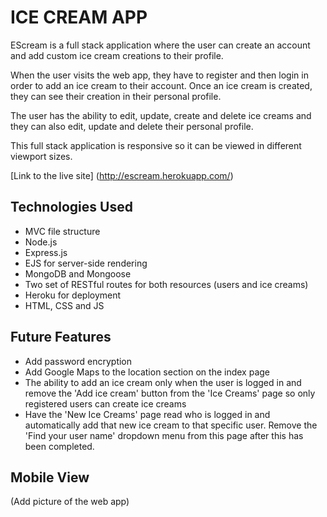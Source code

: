 # ICE CREAM APP

EScream is a full stack application where the user can create an account and add custom ice cream creations to their profile.

When the user visits the web app, they have to register and then login in order to add an ice cream to their account. Once an ice cream is created, they can see their creation in their personal profile.

The user has the ability to edit, update, create and delete ice creams and they can also edit, update and delete their personal profile.

This full stack application is responsive so it can be viewed in different viewport sizes.

[Link to the live site] (http://escream.herokuapp.com/)

## Technologies Used
- MVC file structure
- Node.js
- Express.js
- EJS for server-side rendering
- MongoDB and Mongoose
- Two set of RESTful routes for both resources (users and ice creams)
- Heroku for deployment
- HTML, CSS and JS

## Future Features
- Add password encryption
- Add Google Maps to the location section on the index page
- The ability to add an ice cream only when the user is logged in and remove the 'Add ice cream' button from the 'Ice Creams' page so only registered users can create ice creams
- Have the 'New Ice Creams' page read who is logged in and automatically add that new ice cream to that specific user. Remove the 'Find your user name' dropdown menu from this page after this has been completed.

## Mobile View
(Add picture of the web app)

